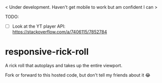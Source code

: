 < Under development. Haven't get mobile to work but am confident I can >

TODO:
* [ ] Look at the YT player API: https://stackoverflow.com/a/7406115/7852784

# responsive-rick-roll
A rick roll that autoplays and takes up the entire viewport.

Fork or forward to this hosted code, but don't tell my friends about it 😂
